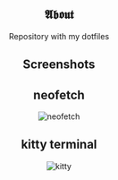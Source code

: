 <section align="center">

# 𝕬𝖇𝖔𝖚𝖙

Repository with my dotfiles

# Screenshots

## neofetch

![neofetch](https://github.com/girordo/dotfiles/blob/main/screenshots/neofetch.jpg?raw=true)

## kitty terminal

![kitty](https://github.com/girordo/dotfiles/blob/main/screenshots/kitty.jpg?raw=true)

</section>
